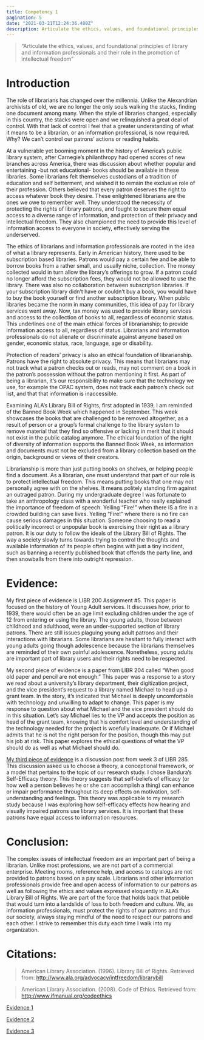 ```yaml
---
title: Competency 1
pagination: 5
date: "2021-03-21T12:24:36.480Z"
description: Articulate the ethics, values, and foundational principles of library and information professionals and their role in the promotion of intellectual freedom
---
```


> “Articulate the ethics, values, and foundational principles of library and information professionals and their role in the promotion of intellectual freedom”

# Introduction

The role of librarians has changed over the millennia. Unlike the Alexandrian archivists of old, we are no longer the only souls walking the stacks, finding one document among many. When the style of libraries changed, especially in this country, the stacks were open and we relinquished a great deal of control. With that lack of control I feel that a greater understanding of what it means to be a librarian, or an information professional, is now required. Why? We can’t control our patrons’ actions or reading habits.



At a vulnerable yet booming moment in the history of America’s public library system, after Carnegie’s philanthropy had opened scores of new branches across America, there was discussion about whether popular and entertaining -but not educational- books should be available in these libraries. Some librarians felt themselves custodians of a tradition of education and self betterment, and wished it to remain the exclusive role of their profession. Others believed that every patron deserves the right to access whatever book they desire. These enlightened librarians are the ones we owe to remember well. They understood the necessity of protecting the rights of library patrons, and fought to secure them equal access to a diverse range of information, and protection of their privacy and intellectual freedom. They also championed the need to provide this level of information access to everyone in society, effectively serving the underserved.



The ethics of librarians and information professionals are rooted in the idea of what a library represents. Early in American history, there used to be subscription based libraries. Patrons would pay a certain fee and be able to borrow books from a rather small, and usually niche, collection. The money collected would in turn allow the library’s offerings to grow. If a patron could no longer afford the subscription fees, they would not be allowed to use the library. There was also no collaboration between subscription libraries. If your subscription library didn’t have or couldn’t buy a book, you would have to buy the book yourself or find another subscription library. When public libraries became the norm in many communities, this idea of pay for library services went away. Now, tax money was used to provide library services and access to the collection of books to all, regardless of economic status. This underlines one of the main ethical forces of librarianship; to provide information access to all, regardless of status. Librarians and information professionals do not alienate or discriminate against anyone based on gender, economic status, race, language, age or disability.


Protection of readers’ privacy is also an ethical foundation of librarianship. Patrons have the right to absolute privacy. This means that librarians may not track what a patron checks out or reads, may not comment on a book in the patron’s possession without the patron mentioning it first. As part of being a librarian, it’s our responsibility to make sure that the technology we use, for example the OPAC system, does not track each patron’s check out list, and that that information is inaccessible.



Examining ALA’s Library Bill of Rights, first adopted in 1939, I am reminded of the Banned Book Week which happened in September. This week showcases the books that are challenged to be removed altogether, as a result of person or a group’s formal challenge to the library system to remove material that they find so offensive or lacking in merit that it should not exist in the public catalog anymore. The ethical foundation of the right of diversity of information supports the Banned Book Week, as information and documents must not be excluded from a library collection based on the origin, background or views of their creators.



Librarianship is more than just putting books on shelves, or helping people find a document. As a librarian, one must understand that part of our role is to protect intellectual freedom. This means putting books that one may not personally agree with on the shelves. It means politely standing firm against an outraged patron. During my undergraduate degree I was fortunate to take an anthropology class with a wonderful teacher who really explained the importance of freedom of speech. Yelling “Fire!” when there IS a fire in a crowded building can save lives. Yelling “Fire!” where there is no fire can cause serious damages in this situation. Someone choosing to read a politically incorrect or unpopular book is exercising their right as a library patron. It is our duty to follow the ideals of the Library Bill of Rights. The way a society slowly turns towards trying to control the thoughts and available information of its people often begins with just a tiny incident, such as banning a recently published book that offends the party line, and then snowballs from there into outright repression.



# Evidence:

My first piece of evidence is LIBR 200 Assignment #5. This paper is focused on the history of Young Adult services. It discusses how, prior to 1939, there would often be an age limit excluding children under the age of 12 from entering or using the library. The young adults, those between childhood and adulthood, were an under-supported section of library patrons. There are still issues plaguing young adult patrons and their interactions with librarians. Some librarians are hesitant to fully interact with young adults going though adolescence because the librarians themselves are reminded of their own painful adolescence. Nonetheless, young adults are important part of library users and their rights need to be respected.



My second piece of evidence is a paper from LIBR 204 called “When good old paper and pencil are not enough.” This paper was a response to a story we read about a university’s library department, their digitization project, and the vice president’s request to a library named Michael to head up a grant team. In the story, it’s indicated that Michael is deeply uncomfortable with technology and unwilling to adapt to change. This paper is my response to question about what Michael and the vice president should do in this situation. Let’s say Michael lies to the VP and accepts the position as head of the grant team, knowing that his comfort level and understanding of the technology needed for the project is woefully inadequate. Or if Michael admits that he is not the right person for the position, though this may put his job at risk. This paper explores the ethical questions of what the VP should do as well as what Michael should do.



[My third piece of evidence](240.swf2avi_001.avi) is a discussion post from week 3 of LIBR 285. This discussion asked us to choose a theory, a conceptional framework, or a model that pertains to the topic of our research study. I chose Bandura’s Self-Efficacy theory. This theory suggests that self-beliefs of efficacy (or how well a person believes he or she can accomplish a thing) can enhance or impair performance throughout its deep effects on motivation, self-understanding and feelings. This theory was applicable to my research study because I was exploring how self-efficacy effects how hearing and visually impaired patrons use library services. It is important that these patrons have equal access to information resources.



# Conclusion:

The complex issues of intellectual freedom are an important part of being a librarian. Unlike most professions, we are not part of a commercial enterprise. Meeting rooms, reference help, and access to catalogs are not provided to patrons based on a pay scale. Librarians and other information professionals provide free and open access of information to our patrons as well as following the ethics and values expressed eloquently in ALA’s Library Bill of Rights. We are part of the force that holds back that pebble that would turn into a landslide of loss to both freedom and culture. We, as information professionals, must protect the rights of our patrons and thus our society, always staying mindful of the need to respect our patrons and each other. I strive to remember this duty each time I walk into my organization.


# Citations:

> American Library Association. (1996). Library Bill of Rights. Retrieved from: http://www.ala.org/advocacy/intfreedom/librarybill

> American Library Association. (2008). Code of Ethics. Retrieved from: http://www.ifmanual.org/codeethics


[Evidence 1](200-Assignment5.doc.pdf)

[Evidence 2](204.EnvironmentalScan.docx.pdf)

[Evidence 3](240.swf2avi_001.avi)
